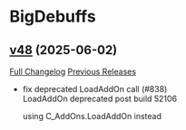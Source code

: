 # BigDebuffs

## [v48](https://github.com/jordonwow/bigdebuffs/tree/v48) (2025-06-02)
[Full Changelog](https://github.com/jordonwow/bigdebuffs/compare/v47...v48) [Previous Releases](https://github.com/jordonwow/bigdebuffs/releases)

- fix deprecated LoadAddOn call (#838)  
    LoadAddOn deprecated post build 52106   
    using C\_AddOns.LoadAddOn instead  